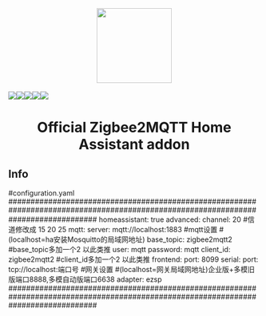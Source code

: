 <div align="center">
    <a href="https://github.com/zigbee2mqtt/hassio-zigbee2mqtt">
        <img width="150" height="150" src="zigbee2mqtt/logo.png">
    </a>
    <br>
    <br>
    <div style="display: flex;">
        <a href="https://github.com/zigbee2mqtt/hassio-zigbee2mqtt/actions?query=workflow%3ACI">
            <img src="https://github.com/zigbee2mqtt/hassio-zigbee2mqtt/workflows/CI/badge.svg">
        </a>
        <a href="https://github.com/zigbee2mqtt/hassio-zigbee2mqtt/releases">
            <img src="https://img.shields.io/github/release/zigbee2mqtt/hassio-zigbee2mqtt.svg">
        </a>
        <a href="https://github.com/zigbee2mqtt/hassio-zigbee2mqtt/stargazers">
            <img src="https://img.shields.io/github/stars/zigbee2mqtt/hassio-zigbee2mqtt.svg">
        </a>
        <a href="https://discord.gg/dadfWYE">
            <img src="https://img.shields.io/discord/556563650429583360.svg">
        </a>
        <a href="http://zigbee2mqtt.discourse.group/">
            <img src="https://img.shields.io/discourse/https/zigbee2mqtt.discourse.group/status.svg">
        </a>
    </div>
    <h1>Official Zigbee2MQTT Home Assistant addon</h1>
</div>

## Info
#configuration.yaml 
####################################################################################################################################
homeassistant: true
advanced:
  channel: 20 #信道修改成 15 20 25
mqtt:
  server: mqtt://localhost:1883 #mqtt设置  #(localhost=ha安装Mosquitto的局域网地址)
  base_topic: zigbee2mqtt2   #base_topic多加一个2 以此类推
  user: mqtt
  password: mqtt
  client_id: zigbee2mqtt2 #client_id多加一个2 以此类推
frontend:
  port: 8099
serial:
  port: tcp://localhost:端口号 #网关设置  #(localhost=网关局域网地址)企业版+多模旧版端口8888,多模自动版端口6638
  adapter: ezsp
####################################################################################################################################
